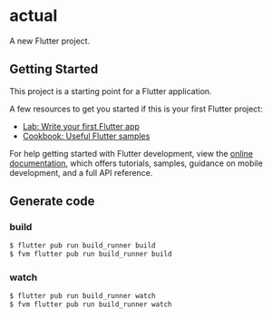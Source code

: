 # actual

A new Flutter project.

## Getting Started

This project is a starting point for a Flutter application.

A few resources to get you started if this is your first Flutter project:

- [Lab: Write your first Flutter app](https://docs.flutter.dev/get-started/codelab)
- [Cookbook: Useful Flutter samples](https://docs.flutter.dev/cookbook)

For help getting started with Flutter development, view the
[online documentation](https://docs.flutter.dev/), which offers tutorials,
samples, guidance on mobile development, and a full API reference.

## Generate code

### build

```bash
$ flutter pub run build_runner build
$ fvm flutter pub run build_runner build
```

### watch

```bash
$ flutter pub run build_runner watch
$ fvm flutter pub run build_runner watch
```